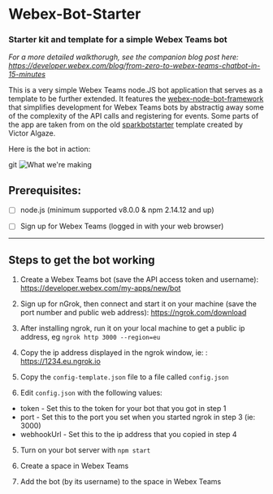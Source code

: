 # Webex-Bot-Starter

### Starter kit and template for a simple Webex Teams bot

*For a more detailed walkthorugh, see the companion blog post here: https://developer.webex.com/blog/from-zero-to-webex-teams-chatbot-in-15-minutes*

This is a very simple Webex Teams node.JS bot application that serves as a template to be further extended. It features the [webex-node-bot-framework](https://github.com/webex/webex-bot-node-framework) that simplifies development for Webex Teams bots by abstractig away some of the complexity of the API calls and registering for events.  Some parts of the app are taken from on the old [sparkbotstarter](https://github.com/valgaze/sparkbotstarter) template created by Victor Algaze. 

Here is the bot in action:

git
![What we're making](./images/webexbotstarter.gif)


## Prerequisites:

- [ ] node.js (minimum supported v8.0.0 & npm 2.14.12 and up)

- [ ] Sign up for Webex Teams (logged in with your web browser)


----

## Steps to get the bot working

1. Create a Webex Teams bot (save the API access token and username): https://developer.webex.com/my-apps/new/bot

2. Sign up for nGrok, then connect and start it on your machine (save the port number and public web address): https://ngrok.com/download

3. After installing ngrok, run it on your local machine to get a public ip address, eg `ngrok http 3000 --region=eu`
 
4. Copy the ip address displayed in the ngrok window, ie: : https://1234.eu.ngrok.io

5. Copy the `config-template.json` file to a file called `config.json`

4. Edit  `config.json` with the following values:

* token - Set this to the token for your bot that you got in step 1
* port - Set this to the port you set when you started ngrok in step 3 (ie: 3000)
* webhookUrl - Set this to the ip address that you copied in step 4

5. Turn on your bot server with ```npm start```

6. Create a space in Webex Teams

7. Add the bot (by its username) to the space in Webex Teams
